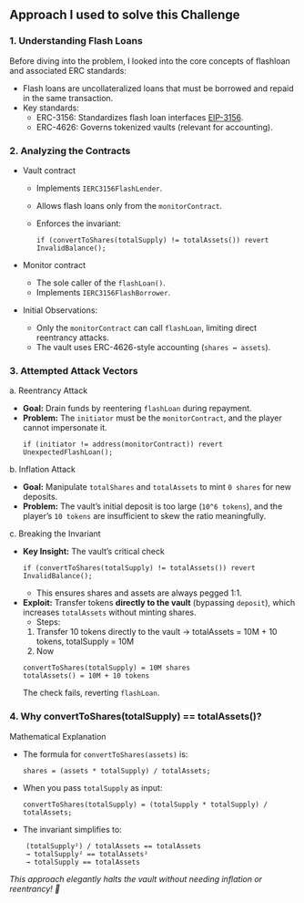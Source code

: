 ## Approach I used to solve this Challenge

### 1. Understanding Flash Loans

Before diving into the problem, I looked into the core concepts of flashloan and associated ERC standards:

- Flash loans are uncollateralized loans that must be borrowed and repaid in the same transaction.
- Key standards:
  - ERC-3156: Standardizes flash loan interfaces [EIP-3156](URL "https://eips.ethereum.org/EIPS/eip-3156").
  - ERC-4626: Governs tokenized vaults (relevant for accounting).

### 2. Analyzing the Contracts

- Vault contract

  - Implements `IERC3156FlashLender`.
  - Allows flash loans only from the `monitorContract`.
  - Enforces the invariant:

    ```solidity
    if (convertToShares(totalSupply) != totalAssets()) revert InvalidBalance();
    ```

- Monitor contract
  - The sole caller of the `flashLoan()`.
  - Implements `IERC3156FlashBorrower`.
- Initial Observations:
  - Only the `monitorContract` can call `flashLoan`, limiting direct reentrancy attacks.
  - The vault uses ERC-4626-style accounting (`shares ↔ assets`).

### 3. Attempted Attack Vectors

a. Reentrancy Attack

- **Goal:** Drain funds by reentering `flashLoan` during repayment.
- **Problem:** The `initiator` must be the `monitorContract`, and the player cannot impersonate it.
  ```solidity
  if (initiator != address(monitorContract)) revert UnexpectedFlashLoan();
  ```

b. Inflation Attack

- **Goal:** Manipulate `totalShares` and `totalAssets` to mint `0 shares` for new deposits.
- **Problem:** The vault’s initial deposit is too large (`10^6 tokens`), and the player’s `10 tokens` are insufficient to skew the ratio meaningfully.

c. Breaking the Invariant

- **Key Insight:** The vault’s critical check
  ```solidity
  if (convertToShares(totalSupply) != totalAssets()) revert InvalidBalance();
  ```
  - This ensures shares and assets are always pegged 1:1.
- **Exploit:** Transfer tokens **directly to the vault** (bypassing `deposit`), which increases `totalAssets` without minting shares.
  - Steps:
  1. Transfer 10 tokens directly to the vault → totalAssets = 10M + 10 tokens, totalSupply = 10M
  2. Now
  ```solidity
  convertToShares(totalSupply) = 10M shares
  totalAssets() = 10M + 10 tokens
  ```
  The check fails, reverting `flashLoan`.

### 4. Why convertToShares(totalSupply) == totalAssets()?

Mathematical Explanation

- The formula for `convertToShares(assets)` is:
  ```solidity
  shares = (assets * totalSupply) / totalAssets;
  ```
- When you pass `totalSupply` as input:
  ```solidity
  convertToShares(totalSupply) = (totalSupply * totalSupply) / totalAssets;
  ```
- The invariant simplifies to:

```solidity
    (totalSupply²) / totalAssets == totalAssets
    → totalSupply² == totalAssets²
    → totalSupply == totalAssets
```

_This approach elegantly halts the vault without needing inflation or reentrancy! 🎯_
